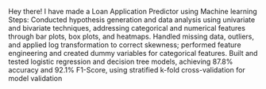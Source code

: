 Hey there! I have made a Loan Application Predictor using Machine learning
Steps:
Conducted hypothesis generation and data analysis using univariate and bivariate techniques, addressing categorical and numerical features through bar plots, box plots, and heatmaps.
Handled missing data, outliers, and applied log transformation to correct skewness; performed feature engineering and created dummy variables for categorical features.
Built and tested logistic regression and decision tree models, achieving 87.8% accuracy and 92.1% F1-Score, using stratified k-fold cross-validation for model validation
